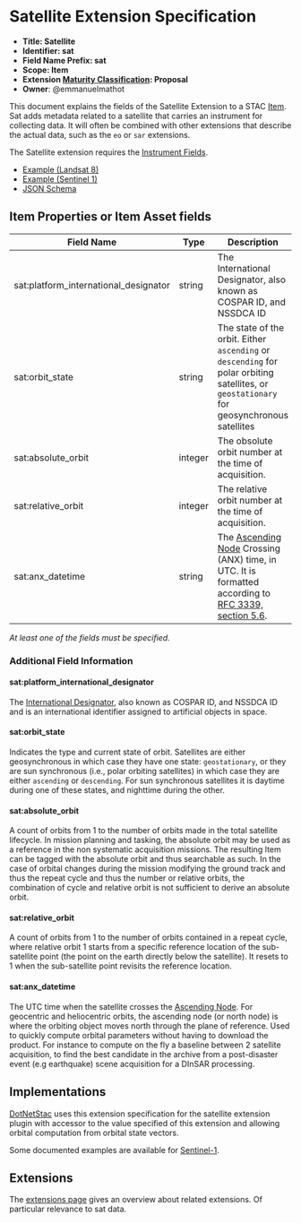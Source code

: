 # Satellite Extension Specification

- **Title: Satellite**
- **Identifier: sat**
- **Field Name Prefix: sat**
- **Scope: Item**
- **Extension [Maturity Classification](../README.md#extension-maturity): Proposal**
- **Owner**: @emmanuelmathot

This document explains the fields of the Satellite Extension to a STAC [Item](../../item-spec/item-spec.md). Sat adds 
metadata related to a satellite that carries an instrument for collecting data. It will often be combined with other 
extensions that describe the actual data, such as the `eo` or `sar` extensions.

The Satellite extension requires the [Instrument Fields](../../item-spec/common-metadata.md#instrument).

- [Example (Landsat 8)](examples/example-landsat8.json)
- [Example (Sentinel 1)](examples/example-sentinel1.json)
- [JSON Schema](json-schema/schema.json)

## Item Properties or Item Asset fields

| Field Name       | Type                     | Description |
| ---------------- | ------------------------ | ----------- |
| sat:platform_international_designator | string | The International Designator, also known as COSPAR ID, and NSSDCA ID |
| sat:orbit_state        | string        | The state of the orbit. Either `ascending` or `descending` for polar orbiting satellites, or `geostationary` for geosynchronous satellites |
| sat:absolute_orbit     | integer       | The obsolute orbit number at the time of acquisition. |
| sat:relative_orbit     | integer       | The relative orbit number at the time of acquisition. |
| sat:anx_datetime      | string       | The [Ascending Node](https://en.wikipedia.org/wiki/Orbital_node) Crossing (ANX) time, in UTC. It is formatted according to [RFC 3339, section 5.6](https://tools.ietf.org/html/rfc3339#section-5.6). |

*At least one of the fields must be specified.*

### Additional Field Information

#### sat:platform_international_designator

The [International Designator](https://en.wikipedia.org/wiki/International_Designator), also known as COSPAR ID, and NSSDCA ID 
and is an international identifier assigned to artificial objects in space.

#### sat:orbit_state

Indicates the type and current state of orbit. Satellites are either geosynchronous in which case they have one state: 
`geostationary`, or they are sun synchronous (i.e., polar orbiting satellites) in which case they are either `ascending` or 
`descending`. For sun synchronous satellites it is daytime during one of these states, and nighttime during the other.

#### sat:absolute_orbit

A count of orbits from 1 to the number of orbits made in the total satellite lifecycle. In mission planning and tasking, the 
absolute orbit may be used as a reference in the non systematic acquisition missions. The resulting Item can be tagged with the 
absolute orbit and thus searchable as such. In the case of orbital changes during the mission modifying the ground track and 
thus the repeat cycle and thus the number or relative orbits, the combination of cycle and relative orbit is not sufficient to 
derive an absolute orbit.

#### sat:relative_orbit

A count of orbits from 1 to the number of orbits contained in a repeat cycle, where relative orbit 1 starts from a specific 
reference location of the sub-satellite point (the point on the earth directly below the satellite). It resets to 1 when the 
sub-satellite point revisits the reference location.

#### sat:anx_datetime

The UTC time when the satellite crosses the [Ascending Node](https://en.wikipedia.org/wiki/Orbital_node). For geocentric and 
heliocentric orbits, the ascending node (or north node) is where the orbiting object moves north through the plane of 
reference. Used to quickly compute orbital parameters without having to download the product. For instance to compute on the 
fly a baseline between 2 satellite acquisition, to find the best candidate in the archive from a post-disaster event (e.g 
earthquake) scene acquisition for a DInSAR processing.

## Implementations

[DotNetStac](https://github.com/Terradue/DotNetStac) uses this extension specification for the satellite extension plugin with accessor to the value specified of this extension and allowing orbital computation from orbital state vectors.

Some documented examples are available for [Sentinel-1](examples/example-sentinel1.json).

## Extensions

The [extensions page](../README.md) gives an overview about related extensions. Of particular relevance to sat data.
